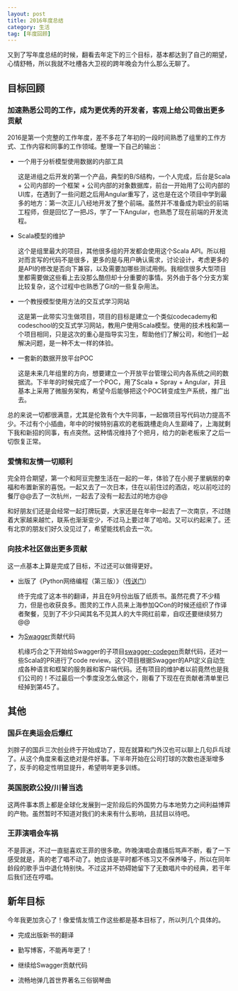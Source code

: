 ```yaml
---
layout: post
title: 2016年度总结
category: 生活
tag: [年度回顾]
---
```


又到了写年度总结的时候，翻看去年定下的三个目标，基本都达到了自己的期望，心情舒畅，所以我就不吐槽各大卫视的跨年晚会为什么那么无聊了。

## 目标回顾

### 加速熟悉公司的工作，成为更优秀的开发者，客观上给公司做出更多贡献

2016是第一个完整的工作年度，差不多花了年初的一段时间熟悉了组里的工作方式、工作内容和同事的工作领域。整理一下自己的输出：

- 一个用于分析模型使用数据的内部工具
  
  这是进组之后开发的第一个产品，典型的B/S结构，一个人完成，后台是Scala + 公司内部的一个框架 + 公司内部的对象数据库，前台一开始用了公司内部的UI库，在遇到了一些问题之后用Angular重写了，这也是在这个项目中学到最多的地方：第一次正儿八经地开发了整个前端。虽然并不准备成为职业的前端工程师，但是回忆了一把JS，学了一下Angular，也熟悉了现在前端的开发流程。

- Scala模型的维护

  这个是组里最大的项目，其他很多组的开发都会使用这个Scala API。所以相对而言写的代码不是很多，更多的是与用户确认需求，讨论设计，考虑更多的是API的修改是否向下兼容，以及需要加哪些测试用例。我相信很多大型项目里都需要做这些看上去没那么酷但却十分重要的事情。另外由于各个分支方案比较复杂，这个过程中也熟悉了Git的一些复杂用法。

- 一个教授模型使用方法的交互式学习网站

  这是第一此带实习生做项目，项目的目标是建立一个类似codecademy和codeschool的交互式学习网站，教用户使用Scala模型。使用的技术栈和第一个项目相同，只是这次的重心是指导实习生，帮助他们了解公司，和他们一起解决问题，是一种不太一样的体验。

- 一套新的数据开放平台POC

  这是未来几年组里的方向，想要建立一个开放平台管理公司内各系统之间的数据流。下半年的时候完成了一个POC，用了Scala +  Spray + Angular，并且基本上采用了微服务架构，希望今后能够把这个POC转变成生产系统，推广出去。

<!--break-->

总的来说一切都很满意，尤其是伦敦有个大牛同事，一起做项目写代码功力提高不少。不过有个小插曲，年中的时候特别喜欢的老板跳槽走向人生巅峰了，上海就剩下我和新招的同事，有点突然。这种情况维持了个把月，给力的新老板来了之后一切恢复正常。

### 爱情和友情一切顺利

完全符合期望，第一个和阿豆完整生活在一起的一年，体验了在小房子里蜗居的幸福和布置新家的喜悦。一起又去了一次日本，住在以前住过的酒店，吃以前吃过的餐厅@@去了一次杭州，一起去了没有一起去过的地方@@

和好朋友们还是会经常一起打牌玩耍，大家还是在年中一起去了一次南京，不过随着大家越来越忙，联系也渐渐变少，不过马上要过年了哈哈。又可以约起来了。还有北京的朋友们好久没见过了，希望能找机会去一次。

### 向技术社区做出更多贡献

这一点基本上算是完成了目标，不过还可以做得更好。

- 出版了《Python网络编程（第三版）》（[传送门](http://www.ituring.com.cn/book/1552)）

  终于完成了这本书的翻译，并且在9月份出版了纸质书。虽然花费了不少精力，但是也收获良多。图灵的工作人员来上海参加QCon的时候还组织了作译者聚餐，见到了不少只闻其名不见其人的大牛网红前辈，自叹还要继续努力@@
  
- 为[Swagger](http://swagger.io/)贡献代码

  机缘巧合之下开始给Swagger的子项目[swagger-codegen](https://github.com/swagger-api/swagger-codegen)贡献代码，还对一些Scala的PR进行了code review。这个项目根据Swagger的API定义自动生成各种语言和框架的服务器和客户端代码。还有项目的维护者以前竟然也是我们公司的！不过最后一个季度没怎么做这个，刚看了下现在在贡献者清单里已经掉到第45了。


## 其他

### 国乒在奥运会后爆红

刘胖子的国乒三次创业终于开始成功了，现在就算和门外汉也可以聊上几句乒乓球了。从这个角度来看这绝对是件好事。下半年开始在公司打球的次数也逐渐增多了，反手的稳定性明显提升，希望明年更多训练。

### 英国脱欧公投/川普当选

这两件事本质上都是全球化发展到一定阶段后的外国势力与本地势力之间利益博弈的产物。虽然暂时不知道对我们的未来有什么影响，且拭目以待吧。

### 王菲演唱会车祸

不是菲迷，不过一直挺喜欢王菲的很多歌。昨晚演唱会直播后骂声不断，看了一下感受就是，真的老了唱不动了。她应该是平时都不练习又不保养嗓子，所以在同年龄段的歌手当中退化特别快。不过这并不妨碍她留下了无数唱片中的经典，若干年后我们还在哼唱。

## 新年目标

今年我更加贪心了！像爱情友情工作这些都是基本目标了，所以列几个具体的。

- 完成出版新书的翻译

- 勤写博客，不能再年更了！

- 继续给Swagger贡献代码

- 流畅地弹几首世界著名三俗钢琴曲